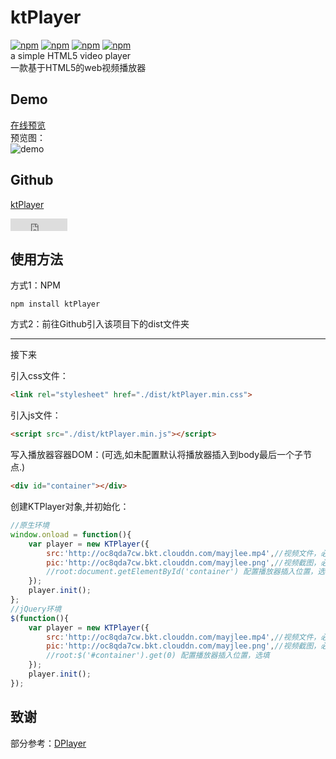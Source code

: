 # ktPlayer
[![npm](https://img.shields.io/npm/v/ktPlayer.svg)]() [![npm](https://img.shields.io/npm/dt/ktPlayer.svg)]() [![npm](https://img.shields.io/npm/l/ktPlayer.svg)]() [![npm](https://img.shields.io/badge/made%20by-Scott-orange.svg)]()  
a simple HTML5 video player  
一款基于HTML5的web视频播放器  

## Demo
[在线预览](http://www.chengfeilong.com/ktPlayer/)  
预览图：  
![demo](http://oc8qda7cw.bkt.clouddn.com/demo.png)  

## Github
[ktPlayer](https://github.com/wangpengfei15975/ktPlayer/)  
<iframe frameborder="0" scrolling="0" width="91px" height="20px" src="https://ghbtns.com/github-btn.html?user=wangpengfei15975&repo=ktPlayer&type=star&count=true"></iframe>  

## 使用方法
方式1：NPM  

`npm install ktPlayer`  

方式2：前往Github引入该项目下的dist文件夹  

---

接下来  

引入css文件：
```html
<link rel="stylesheet" href="./dist/ktPlayer.min.css">
```
引入js文件：
```html
<script src="./dist/ktPlayer.min.js"></script>
```
写入播放器容器DOM：(可选,如未配置默认将播放器插入到body最后一个子节点.)
```html
<div id="container"></div>
```
创建KTPlayer对象,并初始化：
```js
//原生环境
window.onload = function(){
	var player = new KTPlayer({
	    src:'http://oc8qda7cw.bkt.clouddn.com/mayjlee.mp4',//视频文件，必填
	    pic:'http://oc8qda7cw.bkt.clouddn.com/mayjlee.png',//视频截图，必填
	    //root:document.getElementById('container') 配置播放器插入位置，选填
	});
	player.init();
};
//jQuery环境
$(function(){
	var player = new KTPlayer({
	    src:'http://oc8qda7cw.bkt.clouddn.com/mayjlee.mp4',//视频文件，必填
	    pic:'http://oc8qda7cw.bkt.clouddn.com/mayjlee.png',//视频截图，必填
	    //root:$('#container').get(0) 配置播放器插入位置，选填
	});
	player.init();
});
```

## 致谢
部分参考：[DPlayer](https://github.com/DIYgod/DPlayer)